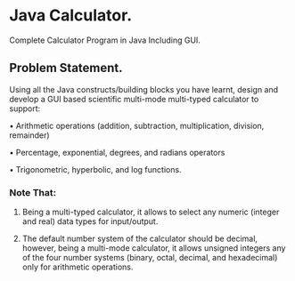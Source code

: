 # Java Calculator.

Complete Calculator Program in Java Including GUI.

## Problem Statement.


Using all the Java constructs/building blocks you have learnt, design and develop a GUI based scientific multi-mode multi-typed calculator to support: 

• Arithmetic operations (addition, subtraction, multiplication, division, remainder)

• Percentage, exponential, degrees, and radians operators

• Trigonometric, hyperbolic, and log functions.

### Note That:

1. Being a multi-typed calculator, it allows to select any numeric (integer and real) data types for input/output.

2. The default number system of the calculator should be decimal, however, being a multi-mode calculator, it allows unsigned integers any of the four number systems (binary, octal, decimal, and hexadecimal) only for arithmetic operations.

